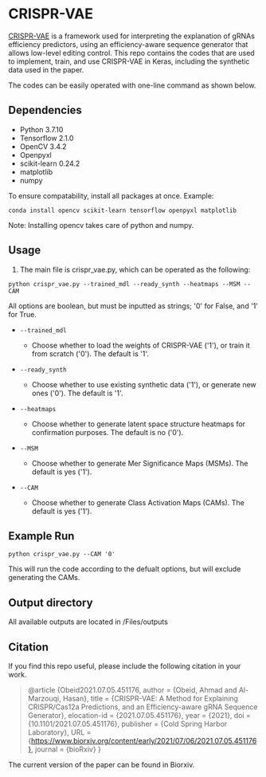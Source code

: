 
# CRISPR-VAE

[CRISPR-VAE](https://www.biorxiv.org/content/early/2021/07/06/2021.07.05.451176) is a framework used for interpreting the explanation of gRNAs efficiency predictors, using an efficiency-aware sequence generator that allows low-level editing control.
This repo contains the codes that are used to implement, train, and use CRISPR-VAE in Keras, including the synthetic data used in the paper.

The codes can be easily operated with one-line command as shown below.

## Dependencies
* Python 3.7.10
* Tensorflow 2.1.0
* OpenCV 3.4.2
* Openpyxl 
* scikit-learn 0.24.2
* matplotlib
* numpy

To ensure compatability, install all packages at once. Example:
```
conda install opencv scikit-learn tensorflow openpyxl matplotlib
```
Note: Installing opencv takes care of python and numpy.

## Usage
1. The main file is crispr_vae.py, which can be operated as the following:

```
python crispr_vae.py --trained_mdl --ready_synth --heatmaps --MSM --CAM
```
All options are boolean, but must be inputted as strings; '0' for False, and '1' for True.

* ``` --trained_mdl ```
  - Choose whether to load the weights of CRISPR-VAE ('1'), or train it from scratch ('0'). The default is '1'.

* ``` --ready_synth ```
  - Choose whether to use existing synthetic data ('1'), or generate new ones ('0'). The default is '1'.

* ``` --heatmaps ```
  - Choose whether to generate latent space structure heatmaps for confirmation purposes. The default is no ('0').

* ``` --MSM ```
  - Choose whether to generate Mer Significance Maps (MSMs). The default is yes ('1').

* ``` --CAM ```
  - Choose whether to generate Class Activation Maps (CAMs). The default is yes ('1').

## Example Run
```
python crispr_vae.py --CAM '0'
```
This will run the code according to the defualt options, but will exclude generating the CAMs.

## Output directory
All available outputs are located in /Files/outputs

## Citation
If you find this repo useful, please include the following citation in your work. 

> @article {Obeid2021.07.05.451176,
	author = {Obeid, Ahmad and Al-Marzouqi, Hasan},
	title = {CRISPR-VAE: A Method for Explaining CRISPR/Cas12a Predictions, and an Efficiency-aware gRNA Sequence Generator},
	elocation-id = {2021.07.05.451176},
	year = {2021},
	doi = {10.1101/2021.07.05.451176},
	publisher = {Cold Spring Harbor Laboratory},
	URL = {https://www.biorxiv.org/content/early/2021/07/06/2021.07.05.451176},	
	journal = {bioRxiv}
}

The current version of the paper can be found in Biorxiv.



  


